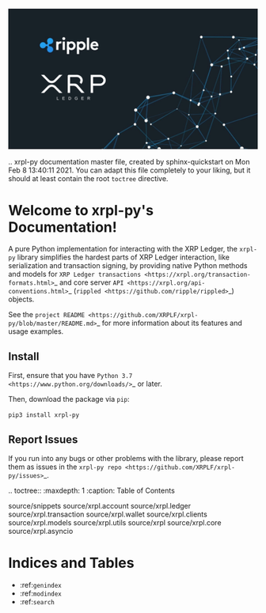 [![MasterHead](https://github.com/Flow-matic/xrpl-ledger-with-python/blob/main/images/xrp_ledger.png?raw=true)]()

.. xrpl-py documentation master file, created by
   sphinx-quickstart on Mon Feb  8 13:40:11 2021.
   You can adapt this file completely to your liking, but it should at least
   contain the root `toctree` directive.

Welcome to xrpl-py's Documentation!
===================================

A pure Python implementation for interacting with the XRP Ledger, the ``xrpl-py`` library simplifies the hardest parts of XRP Ledger interaction, like serialization and transaction signing, by providing native Python methods and models for `XRP Ledger transactions <https://xrpl.org/transaction-formats.html>`_ and core server `API <https://xrpl.org/api-conventions.html>`_ (`rippled <https://github.com/ripple/rippled>`_) objects.


See the `project README <https://github.com/XRPLF/xrpl-py/blob/master/README.md>`_ for more information about its features and usage examples.



Install
--------------
First, ensure that you have `Python 3.7 <https://www.python.org/downloads/>`_ or later.

Then, download the package via ``pip``:

``pip3 install xrpl-py``

Report Issues
--------------

If you run into any bugs or other problems with the library, please report them as issues in the `xrpl-py repo <https://github.com/XRPLF/xrpl-py/issues>`_.

.. toctree::
   :maxdepth: 1
   :caption: Table of Contents

   source/snippets
   source/xrpl.account
   source/xrpl.ledger
   source/xrpl.transaction
   source/xrpl.wallet
   source/xrpl.clients
   source/xrpl.models
   source/xrpl.utils
   source/xrpl
   source/xrpl.core
   source/xrpl.asyncio


Indices and Tables
==================

* :ref:`genindex`
* :ref:`modindex`
* :ref:`search`

